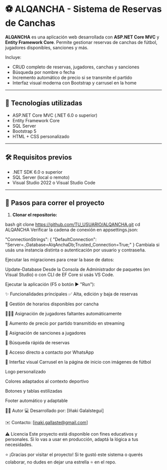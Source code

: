 ﻿# ⚽ ALQANCHA - Sistema de Reservas de Canchas

**ALQANCHA** es una aplicación web desarrollada con **ASP.NET Core MVC** y **Entity Framework Core**. Permite gestionar reservas de canchas de fútbol, jugadores disponibles, sanciones y más.

Incluye:
- CRUD completo de reservas, jugadores, canchas y sanciones
- Búsqueda por nombre o fecha
- Incremento automático de precio si se transmite el partido
- Interfaz visual moderna con Bootstrap y carrusel en la home

---

## 🚀 Tecnologías utilizadas

- ASP.NET Core MVC (.NET 6.0 o superior)
- Entity Framework Core
- SQL Server
- Bootstrap 5
- HTML + CSS personalizado

---

## 🛠️ Requisitos previos

- .NET SDK 6.0 o superior
- SQL Server (local o remoto)
- Visual Studio 2022 o Visual Studio Code

---

## 🧪 Pasos para correr el proyecto

1. **Clonar el repositorio:**

bash
git clone https://github.com/TU_USUARIO/ALQANCHA.git
cd ALQANCHA
Verificar la cadena de conexión en appsettings.json:


"ConnectionStrings": {
  "DefaultConnection": "Server=.;Database=AlqAnchaDb;Trusted_Connection=True;"
}
Cambiala si usás una instancia distinta o autenticación por usuario y contraseña.

Ejecutar las migraciones para crear la base de datos:

Update-Database
Desde la Consola de Administrador de paquetes (en Visual Studio) o con CLI de EF Core si usás VS Code.

Ejecutar la aplicación (F5 o botón ▶️ "Run"):

✨ Funcionalidades principales
✅ Alta, edición y baja de reservas

📅 Gestión de horarios disponibles por cancha

🧑‍🤝‍🧑 Asignación de jugadores faltantes automáticamente

📸 Aumento de precio por partido transmitido en streaming

🚫 Asignación de sanciones a jugadores

🔎 Búsqueda rápida de reservas

📱 Acceso directo a contacto por WhatsApp

🎨 Interfaz visual
Carrusel en la página de inicio con imágenes de fútbol

Logo personalizado

Colores adaptados al contexto deportivo

Botones y tablas estilizadas

Footer automático y adaptable




🧑‍💻 Autor
💻 Desarrollado por: [Iñaki Galalstegui]

✉️ Contacto: [inaki.gallaste@gmail.com]

⚠️ Licencia
Este proyecto está disponible con fines educativos y personales. Si lo vas a usar en producción, adaptá la lógica a tus necesidades.

⭐ ¡Gracias por visitar el proyecto!
Si te gustó este sistema o querés colaborar, no dudes en dejar una estrella ⭐ en el repo.